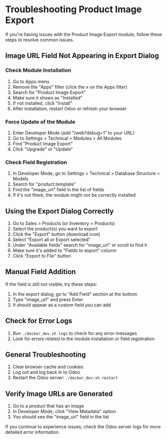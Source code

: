 # Troubleshooting Product Image Export

If you're having issues with the Product Image Export module, follow these steps to resolve common issues.

## Image URL Field Not Appearing in Export Dialog

### Check Module Installation

1. Go to Apps menu
2. Remove the "Apps" filter (click the x on the Apps filter)
3. Search for "Product Image Export"
4. Make sure it shows as "Installed"
5. If not installed, click "Install"
6. After installation, restart Odoo or refresh your browser

### Force Update of the Module

1. Enter Developer Mode (add "/web?debug=1" to your URL)
2. Go to Settings > Technical > Modules > All Modules
3. Find "Product Image Export"
4. Click "Upgrade" or "Update"

### Check Field Registration

1. In Developer Mode, go to Settings > Technical > Database Structure > Models
2. Search for "product.template"
3. Find the "image_url" field in the list of fields
4. If it's not there, the module might not be correctly installed

## Using the Export Dialog Correctly

1. Go to Sales > Products (or Inventory > Products)
2. Select the product(s) you want to export
3. Click the "Export" button (download icon)
4. Select "Export all or Export selected"
5. Under "Available fields" search for "image_url" or scroll to find it
6. Make sure it's added to "Fields to export" column
7. Click "Export to File" button

## Manual Field Addition

If the field is still not visible, try these steps:

1. In the export dialog, go to "Add Field" section at the bottom
2. Type "image_url" and press Enter
3. It should appear as a custom field you can add

## Check for Error Logs

1. Run `./docker_dev.sh logs` to check for any error messages
2. Look for errors related to the module installation or field registration

## General Troubleshooting

1. Clear browser cache and cookies
2. Log out and log back in to Odoo
3. Restart the Odoo server: `./docker_dev.sh restart`

## Verify Image URLs are Generated

1. Go to a product that has an image
2. In Developer Mode, click "View Metadata" option
3. You should see the "image_url" field in the list

If you continue to experience issues, check the Odoo server logs for more detailed error information.
